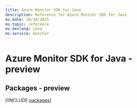 ```yaml
---
title: Azure Monitor SDK for Java
description: Reference for Azure Monitor SDK for Java
ms.date: 10/10/2025
ms.topic: reference
ms.devlang: java
ms.service: monitor
---
```

# Azure Monitor SDK for Java - preview
## Packages - preview
[!INCLUDE [packages](monitor-index.md)]